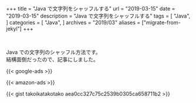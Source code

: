 +++
title = "Java で文字列をシャッフルする"
url = "2019-03-15"
date = "2019-03-15"
description = "Java で文字列をシャッフルする"
tags = [
    "Java",
]
categories = [
    "Java",
]
archives = "2019/03"
aliases = ["migrate-from-jekyl"]
+++

<br>

Java での文字列のシャッフル方法です。  
結構面倒だったので、記事にしました。

<!-- Google Ads -->
{{< google-ads >}}

<!-- Amazon Ads -->
{{< amazon-ads >}}

{{< gist takoikatakotako aea0cc327c75c2539b0305ca658711b2 >}}
